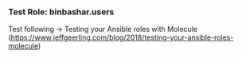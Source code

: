 ### Test Role: binbashar.users

Test following -> Testing your Ansible roles with Molecule
(https://www.jeffgeerling.com/blog/2018/testing-your-ansible-roles-molecule)
